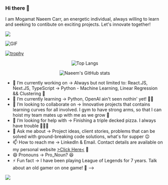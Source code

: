 ### Hi there 👋

I am Mogamat Naeem Carr, an energetic individual, always willing to learn and seeking to contibute on exciting projects. Let's innovate together!

<!-- Profile Viewer Counter -->


![](https://komarev.com/ghpvc/?username=naeem2000&color=green&style=for-the-badge)
  

<!-- Profile Viewer Counter End -->

<!-- GIF -->
![GIF](https://media.giphy.com/media/JqmupuTVZYaQX5s094/giphy.gif)
<!-- GIF end -->

<!-- Trophie Icons -->
<p>

[![trophy](https://github-profile-trophy.vercel.app/?username=naeem2000&theme=nord&no-bg=true&no-frame=true)](https://github.com/naeem2000/github-profile-trophy)

</p>
<!-- Trophie Icons End -->

<!-- Stats -->
<div align='center'>
  
![Top Langs](https://github-readme-stats.vercel.app/api/top-langs/?username=naeem2000&layout=compact)
  
![Naeem's GitHub stats](https://github-readme-stats.vercel.app/api?username=naeem2000&show_icons=true&theme=synthwave) 

</div>
<!-- Stats End -->

<div>
  
</div>

- 🔭 I’m currently working on -> Always but not limited to: React.JS, Next.JS, TypeScript -> Python - Machine Learning, Linear Regression && Clustering 🤖
- 🌱 I’m currently learning -> Python, OpenAI ain't seen nothin' yet! 👨‍💻
- 👯 I’m looking to collaborate on -> Innovative projects that contains learning curves for all involved. I gym to have strong arms, so that I can hoist my team mates up with me as we grow 💪
- 🤔 I’m looking for help with -> Finishing a triple decked pizza. I always have trouble 🍕🍕🍕
- 💬 Ask me about -> Project ideas, client stories, problems that can be solved with ground-breaking code solutions, what's for supper 😉
- 📫 How to reach me -> LinkedIn & Email. Contact details are available on my personal website <a href="https://www.google.com" target="_blank">>Click Here<<a/> 📩
- 😄 Pronouns -> Pro_Noun? 😆
- ⚡ Fun fact -> I have been playing League of Legends for 7 years. Talk about an old gamer on one game! 👾
-->

<!-- Whatsapp -->
<img src="https://img.shields.io/badge/WhatsApp-25D366?style=for-the-badge&logo=whatsapp&logoColor=white" />

